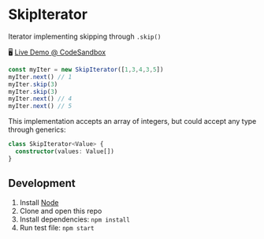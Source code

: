 # SkipIterator

Iterator implementing skipping through `.skip()`

🖥️ [Live Demo @ CodeSandbox][codesandbox]

```typescript
const myIter = new SkipIterator([1,3,4,3,5])
myIter.next() // 1
myIter.skip(3)
myIter.skip(3)
myIter.next() // 4
myIter.next() // 5
```

This implementation accepts an array of integers, but could accept any type through generics:

```typescript
class SkipIterator<Value> {
  constructor(values: Value[])
}
```

## Development

1. Install [Node]
2. Clone and open this repo
2. Install dependencies: `npm install`
3. Run test file: `npm start`

[codesandbox]: https://codesandbox.io/s/github/hd-o/coding-challenge/tree/main/SkipIterator?file=/src/SkipIterator.ts

[Node]: https://nodejs.org/en/
